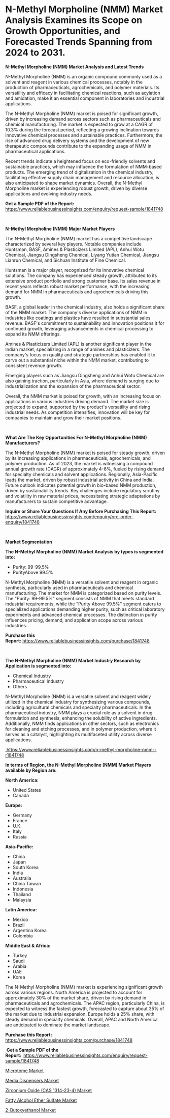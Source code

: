 <p><h1>N-Methyl Morpholine (NMM) Market Analysis Examines its Scope on Growth Opportunities, and Forecasted Trends Spanning from 2024 to 2031.</h1></p><p><strong>N-Methyl Morpholine (NMM) Market Analysis and Latest Trends</strong></p>
<p><p>N-Methyl Morpholine (NMM) is an organic compound commonly used as a solvent and reagent in various chemical processes, notably in the production of pharmaceuticals, agrochemicals, and polymer materials. Its versatility and efficacy in facilitating chemical reactions, such as acylation and amidation, make it an essential component in laboratories and industrial applications.</p><p>The N-Methyl Morpholine (NMM) market is poised for significant growth, driven by increasing demand across sectors such as pharmaceuticals and chemical manufacturing. The market is expected to grow at a CAGR of 10.3% during the forecast period, reflecting a growing inclination towards innovative chemical processes and sustainable practices. Furthermore, the rise of advanced drug delivery systems and the development of new therapeutic compounds contribute to the expanding usage of NMM in pharmaceutical applications.</p><p>Recent trends indicate a heightened focus on eco-friendly solvents and sustainable practices, which may influence the formulation of NMM-based products. The emerging trend of digitalization in the chemical industry, facilitating effective supply chain management and resource allocation, is also anticipated to shape market dynamics. Overall, the N-Methyl Morpholine market is experiencing robust growth, driven by diverse applications and evolving industry needs.</p></p>
<p><strong>Get a Sample PDF of the Report:&nbsp;</strong> <a href="https://www.reliablebusinessinsights.com/enquiry/request-sample/1841748?utm_campaign=1121&utm_medium=2&utm_source=Github&utm_content=ia&utm_term=16102024&utm_id=n-methyl-morpholine-nmm">https://www.reliablebusinessinsights.com/enquiry/request-sample/1841748</a></p>
<p>&nbsp;</p>
<p><strong>N-Methyl Morpholine (NMM) Major Market Players</strong></p>
<p><p>The N-Methyl Morpholine (NMM) market has a competitive landscape characterized by several key players. Notable companies include Huntsman, BASF, Amines & Plasticizers Limited (APL), Anhui Wotu Chemical, Jiangsu Dingsheng Chemical, Liyang Yutian Chemical, Jiangsu Lianrun Chemical, and Sichuan Institute of Fine Chemical. </p><p>Huntsman is a major player, recognized for its innovative chemical solutions. The company has experienced steady growth, attributed to its extensive product portfolio and strong customer base. Its sales revenue in recent years reflects robust market performance, with the increasing demand for NMM in pharmaceuticals and agrochemicals driving this growth. </p><p>BASF, a global leader in the chemical industry, also holds a significant share of the NMM market. The company's diverse applications of NMM in industries like coatings and plastics have resulted in substantial sales revenue. BASF's commitment to sustainability and innovation positions it for continued growth, leveraging advancements in chemical processing to expand its NMM offerings.</p><p>Amines & Plasticizers Limited (APL) is another significant player in the Indian market, specializing in a range of amines and plasticizers. The company's focus on quality and strategic partnerships has enabled it to carve out a substantial niche within the NMM market, contributing to consistent revenue growth.</p><p>Emerging players such as Jiangsu Dingsheng and Anhui Wotu Chemical are also gaining traction, particularly in Asia, where demand is surging due to industrialization and the expansion of the pharmaceutical sector. </p><p>Overall, the NMM market is poised for growth, with an increasing focus on applications in various industries driving demand. The market size is projected to expand, supported by the product's versatility and rising industrial needs. As competition intensifies, innovation will be key for companies to maintain and grow their market positions.</p></p>
<p>&nbsp;</p>
<p><strong>What Are The Key Opportunities For N-Methyl Morpholine (NMM) Manufacturers?</strong></p>
<p><p>The N-Methyl Morpholine (NMM) market is poised for steady growth, driven by its increasing applications in pharmaceuticals, agrochemicals, and polymer production. As of 2023, the market is witnessing a compound annual growth rate (CAGR) of approximately 4-6%, fueled by rising demand for specialty chemicals and solvent applications. Regionally, Asia-Pacific leads the market, driven by robust industrial activity in China and India. Future outlook indicates potential growth in bio-based NMM production, driven by sustainability trends. Key challenges include regulatory scrutiny and volatility in raw material prices, necessitating strategic adaptations by manufacturers to sustain competitive advantage.</p></p>
<p><strong>Inquire or Share Your Questions If Any Before Purchasing This Report:</strong> <a href="https://www.reliablebusinessinsights.com/enquiry/pre-order-enquiry/1841748?utm_campaign=1121&utm_medium=2&utm_source=Github&utm_content=ia&utm_term=16102024&utm_id=n-methyl-morpholine-nmm">https://www.reliablebusinessinsights.com/enquiry/pre-order-enquiry/1841748</a></p>
<p>&nbsp;</p>
<p><strong>Market Segmentation</strong></p>
<p><strong>The N-Methyl Morpholine (NMM) Market Analysis by types is segmented into:</strong></p>
<p><ul><li>Purity: 99-99.5%</li><li>PurityAbove 99.5%</li></ul></p>
<p><p>N-Methyl Morpholine (NMM) is a versatile solvent and reagent in organic synthesis, particularly used in pharmaceuticals and chemical manufacturing. The market for NMM is categorized based on purity levels. The "Purity: 99-99.5%" segment consists of NMM that meets standard industrial requirements, while the "Purity Above 99.5%" segment caters to specialized applications demanding higher purity, such as critical laboratory experiments and advanced chemical processes. The distinction in purity influences pricing, demand, and application scope across various industries.</p></p>
<p><strong>Purchase this Report:&nbsp;</strong><a href="https://www.reliablebusinessinsights.com/purchase/1841748?utm_campaign=1121&utm_medium=2&utm_source=Github&utm_content=ia&utm_term=16102024&utm_id=n-methyl-morpholine-nmm">https://www.reliablebusinessinsights.com/purchase/1841748</a></p>
<p>&nbsp;</p>
<p><strong>The N-Methyl Morpholine (NMM) Market Industry Research by Application is segmented into:</strong></p>
<p><ul><li>Chemical Industry</li><li>Pharmaceutical Industry</li><li>Others</li></ul></p>
<p><p>N-Methyl Morpholine (NMM) is a versatile solvent and reagent widely utilized in the chemical industry for synthesizing various compounds, including agricultural chemicals and specialty pharmaceuticals. In the pharmaceutical industry, NMM plays a crucial role as a solvent in drug formulation and synthesis, enhancing the solubility of active ingredients. Additionally, NMM finds applications in other sectors, such as electronics for cleaning and etching processes, and in polymer production, where it serves as a catalyst, highlighting its multifaceted utility across diverse applications.</p></p>
<p><a href="https://www.reliablebusinessinsights.com/n-methyl-morpholine-nmm--r1841748?utm_campaign=1121&utm_medium=2&utm_source=Github&utm_content=ia&utm_term=16102024&utm_id=n-methyl-morpholine-nmm">&nbsp;https://www.reliablebusinessinsights.com/n-methyl-morpholine-nmm--r1841748</a></p>
<p><strong>In terms of Region, the N-Methyl Morpholine (NMM) Market Players available by Region are:</strong></p>
<p>
    <p> <strong> North America: </strong>
        <ul>
            <li>United States</li>
            <li>Canada</li>
        </ul>
        </p> 
    <p> <strong> Europe: </strong>
        <ul>
            <li>Germany</li>
            <li>France</li>
            <li>U.K.</li>
            <li>Italy</li>
            <li>Russia</li>
        </ul>
        </p> 
    <p> <strong> Asia-Pacific: </strong>
        <ul>
            <li>China</li>
            <li>Japan</li>
            <li>South Korea</li>
            <li>India</li>
            <li>Australia</li>
            <li>China Taiwan</li>
            <li>Indonesia</li>
            <li>Thailand</li>
            <li>Malaysia</li>
        </ul>
        </p> 
    <p> <strong> Latin America: </strong>
        <ul>
            <li>Mexico</li>
            <li>Brazil</li>
            <li>Argentina Korea</li>
            <li>Colombia</li>
        </ul>
        </p> 
    <p> <strong> Middle East & Africa: </strong>
        <ul>
            <li>Turkey</li>
            <li>Saudi</li>
            <li>Arabia</li>
            <li>UAE</li>
            <li>Korea</li>
        </ul>
    </p>
    </p>
<p><p>The N-Methyl Morpholine (NMM) market is experiencing significant growth across various regions. North America is projected to account for approximately 30% of the market share, driven by rising demand in pharmaceuticals and agrochemicals. The APAC region, particularly China, is expected to witness the fastest growth, forecasted to capture about 35% of the market due to industrial expansion. Europe holds a 25% share, with steady demand in specialty chemicals. Overall, APAC and North America are anticipated to dominate the market landscape.</p></p>
<p><strong>Purchase this Report: </strong><a href="https://www.reliablebusinessinsights.com/purchase/1841748?utm_campaign=1121&utm_medium=2&utm_source=Github&utm_content=ia&utm_term=16102024&utm_id=n-methyl-morpholine-nmm">https://www.reliablebusinessinsights.com/purchase/1841748</a></p>
<p>&nbsp;<strong>Get a Sample PDF of the Report:&nbsp;&nbsp;</strong><a href="https://www.reliablebusinessinsights.com/enquiry/request-sample/1841748?utm_campaign=1121&utm_medium=2&utm_source=Github&utm_content=ia&utm_term=16102024&utm_id=n-methyl-morpholine-nmm">https://www.reliablebusinessinsights.com/enquiry/request-sample/1841748</a></p>
<p><strong></strong></p>
<p><p><a href="https://issuu.com/reportprime-2/docs/microtome-market-size-2030.pptx_021a2a3aab2c6b?utm_campaign=1121&utm_medium=2&utm_source=Github&utm_content=ia&utm_term=16102024&utm_id=n-methyl-morpholine-nmm">Microtome Market</a></p><p><a href="https://issuu.com/reportprime-2/docs/media-dispensers-market-size-2030.p_339fe30e922088?utm_campaign=1121&utm_medium=2&utm_source=Github&utm_content=ia&utm_term=16102024&utm_id=n-methyl-morpholine-nmm">Media Dispensers Market</a></p><p><a href="https://github.com/avilarotedlowkog/Market-Research-Report-List-1/blob/main/zirconium-oxide-cas-1314-23-4-market.md?utm_campaign=1121&utm_medium=2&utm_source=Github&utm_content=ia&utm_term=16102024&utm_id=n-methyl-morpholine-nmm">Zirconium Oxide (CAS 1314-23-4) Market</a></p><p><a href="https://www.linkedin.com/pulse/global-fatty-alcohol-ether-sulfate-industry-analysis-share-0zioc?utm_campaign=1121&utm_medium=2&utm_source=Github&utm_content=ia&utm_term=16102024&utm_id=n-methyl-morpholine-nmm">Fatty Alcohol Ether Sulfate Market</a></p><p><a href="https://github.com/fannklhimesu/Market-Research-Report-List-1/blob/main/2-butoxyethanol-market.md?utm_campaign=1121&utm_medium=2&utm_source=Github&utm_content=ia&utm_term=16102024&utm_id=n-methyl-morpholine-nmm">2-Butoxyethanol Market</a></p></p>